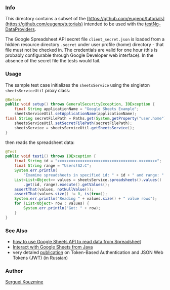### Info 
This directory contains a subset of the [https://github.com/eugenp/tutorials](https://github.com/eugenp/tutorials)
intended to be used with the [testNg-DataProviders](https://github.com/sergueik/testng-dataproviders).

The Google Spreadsheet API secret file `client_secret.json` is loaded from a hidden resource 
directory `.secret` under user profile (home) directory - that file must not be checked in. The credentials are valid for one hour (this is probably configurable through Google Developer web interface).
In the absence of the secret file the tests would fail.

### Usage
The sample test case initializes the `sheetsService` using the singleton `sheetsServiceUtil` proxy class:
```java
@Before
public void setup() throws GeneralSecurityException, IOException {
	final String applicationName = "Google Sheets Example";
	sheetsServiceUtil.setApplicationName(applicationName);
final String secretFilePath = Paths.get(System.getProperty("user.home")).resolve(".secret").resolve("client_secret.json").toAbsolutePath().toString();
	sheetsServiceUtil.setSecretFilePath(secretFilePath);
	sheetsService = sheetsServiceUtil.getSheetsService();
}
```
then reads the spreadsheet data:
```java
@Test
public void test1() throws IOException {
	final String id = "xxxxxxxxxxxxxxxxxxxxxxxxxxxxxxxxxxx-xxxxxxxx";
	final String range = "Users!A2:C";
	System.err.println(
		"Examine spreadsheets in specified id: " + id + " and range: " + range);
	List<List<Object>> values = sheetsService.spreadsheets().values()
		.get(id, range).execute().getValues();
	assertThat(values, notNullValue());
	assertThat(values.size() != 0, is(true));
	System.err.println("Reading " + values.size() + " value rows");
	for (List<Object> row : values) {
		System.err.println("Got: " + row);
	}
}
```
### See Also

 * [how to use Google Sheets API to read data from Spreadsheet](http://www.seleniumeasy.com/selenium-tutorials/read-data-from-google-spreadsheet-using-api)
 * [Interact with Google Sheets from Java](https://www.baeldung.com/google-sheets-java-client)
 * very detaled [publication](https://gist.github.com/zmts/802dc9c3510d79fd40f9dc38a12bccfc) on Token-Based Authentication and JSON Web Tokens (JWT) (in Russian)
 
### Author
[Serguei Kouzmine](kouzmine_serguei@yahoo.com)

